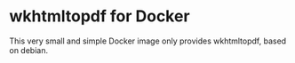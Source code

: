 # wkhtmltopdf for Docker
This very small and simple Docker image only provides wkhtmltopdf, based on debian.
